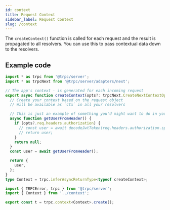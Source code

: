 ```yaml
---
id: context
title: Request Context
sidebar_label: Request Context
slug: /context
---
```


The `createContext()` function is called for each request and the result is propagated to all resolvers. You can use this to pass contextual data down to the resolvers.

## Example code

```ts title='server/context.ts'
import * as trpc from '@trpc/server';
import * as trpcNext from '@trpc/server/adapters/next';

// The app's context - is generated for each incoming request
export async function createContext(opts?: trpcNext.CreateNextContextOptions) {
  // Create your context based on the request object
  // Will be available as `ctx` in all your resolvers

  // This is just an example of something you'd might want to do in your ctx fn
  async function getUserFromHeader() {
    if (opts?.req.headers.authorization) {
      // const user = await decodeJwtToken(req.headers.authorization.split(' ')[1])
      // return user;
    }
    return null;
  }
  const user = await getUserFromHeader();

  return {
    user,
  };
}
type Context = trpc.inferAsyncReturnType<typeof createContext>;
```

```ts title='server/routers/_app.ts'
import { TRPCError, trpc } from '@trpc/server';
import { Context } from '../context';

export const t = trpc.context<Context>.create();
```
